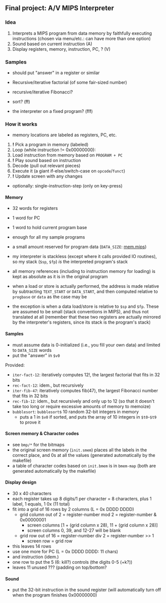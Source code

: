 ## Final project: A/V MIPS Interpreter

### Idea

1. Interprets a MIPS program from data memory by faithfully executing
   instructions (chosen via menu/etc.: can have more than one option)
1. Sound based on current instruction (A)
1. Display registers, memory, instruction, PC, ? (V)

### Samples

- should put "answer" in a register or similar

- Recursive/iterative factorial (of some fair-sized number)
- recursive/iterative Fibonacci?
- sort? (**!!**)
- the interpreter on a fixed program? (**!!!**)

### How it works

- memory locations are labeled as registers, PC, etc.

1. **!** Pick a program in memory (labeled)
1. Loop (while instruction != 0x00000000):
  1. Load instruction from memory based on `PROGRAM + PC`
  1. **!** Play sound based on instruction
  1. Decode (pull out relevant pieces)
  1. Execute it (a giant if-else/switch-case on `opcode`/`funct`)
  1. **!** Update screen with any changes

- optionally: single-instruction-step (only on key-press)

#### Memory

- 32 words for registers
- 1 word for PC
- 1 word to hold current program base
- enough for all my sample programs
- a small amount reserved for program data (`DATA_SIZE`:
  [mem.mips](./mips/mem.mips))
- my interpreter is stackless (except where it calls provided IO routines), so
  my stack (`$sp`, `$fp`) *is* the interpreted program's stack

- all memory references (including to instruction memory for loading) is kept as
  absolute as it is in the original program
- when a load or store is actually performed, the address is made relative by
  subtracting `TEXT_START` or `DATA_START`, and then computed relative to
  `progbase` or `data` as the case may be
- the exception is when a data load/store is relative to `$sp` and `$fp`. These
  are assumed to be small (stack conventions in MIPS), and thus not translated
  at all (remember that these two registers are actually mirrored by the
  interpreter's registers, since its stack is the program's stack)

#### Samples

- must assume data is 0-initialized (i.e., you fill your own data) and limited
  to `DATA_SIZE` words
- put the "answer" in `$v0`

Provided:
- `iter-fact-12`: iteratively computes 12!, the largest factorial that fits in
32 bits
- `rec-fact-12`: idem., but recursively
- `iter-fib-47`: iteratively computes fib(47), the largest Fibonacci number that
fits in 32 bits
- `rec-fib-12`: idem., but recursively and only up to 12 (so that it doesn't
take too long or require excessive amounts of memory to memoize)
- `bubblesort`: `bubblesort`s 10 random 32-bit integers in memory
  - puts a 1 in `$v0` if sorted, and puts the array of 10 integers in `$t0`-`$t9`
  to prove it

#### Screen memory & Character codes

- see `bmp/*` for the bitmaps
- the original screen memory (`init.smem`) places all the labels in the correct
place, and 0s at all the values (generated automatically by the makefile)
- a table of character codes based on `init.bmem` is in `bmem-map` (both are
generated automatically by the makefile)

#### Display design

- 30 x 40 characters
- each register takes up 8 digits/1 per character = 8 characters, plus 1 label,
  1 equals, 1 0x (11 total)
- fit into a grid of 16 rows by 2 columns (L = 0x DDDD DDDD)
  - grid column out of 2 = register-number mod 2 = register-number & 0x00000001
    - screen columns [1 + (grid column x 28), 11 + (grid column x 28)]
    - screen columns 0, 39, and 12-27 will be blank
  - grid row out of 16 = register-number div 2 = register-number >> 1
    - screen row = grid row
- this leaves 14 rows
- use one more for PC (L = 0x DDDD DDDD: 11 chars)
- and instruction (idem.)
- one row to put the 5 (6: kill?) controls (the digits 0-5 (+k?))
- leaves 11 unused ??? (padding on top/bottom?

#### Sound

- put the 32-bit instruction in the sound register (will automatically turn off
  when the program finishes 0x00000000)
